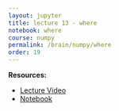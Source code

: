 ```yaml
---
layout: jupyter
title: lecture 13 - where
notebook: where
course: numpy
permalink: /brain/numpy/where
order: 19
---
```


**Resources:**
- [Lecture Video](https://youtu.be/_cB5nb-FYl0?feature=shared)
- [Notebook](/assets/notebooks/where.ipynb)
